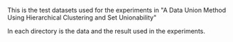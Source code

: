 This is the test datasets used for the experiments in "A Data Union Method Using Hierarchical Clustering and Set Unionability"

In each directory is the data and the result used in the experiments.